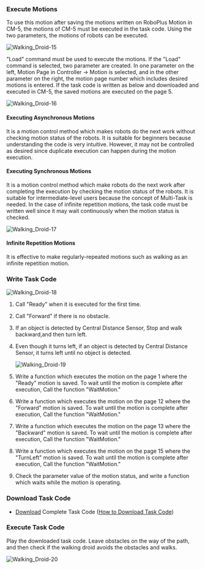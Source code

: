 ### Execute Motions

To use this motion after saving the motions written on RoboPlus Motion in CM-5, the motions of CM-5 must be executed in the task code. Using the two parameters, the motions of robots can be executed.

![Walking_Droid-15][img_048]

"Load" command must be used to execute the motions. If the "Load" command is selected, two parameter are created. In one parameter on the left, Motion Page in Controller -> Motion is selected, and in the other parameter on the right, the motion page number which includes desired motions is entered.
If the task code is written as below and downloaded and executed in CM-5, the saved motions are executed on the page 5.

![Walking_Droid-16][img_049]

#### Executing Asynchronous Motions

It is a motion control method which makes robots do the next work without checking motion status of the robots. It is suitable for beginners because understanding the code is very intuitive. However, it may not be controlled as desired since duplicate execution can happen during the motion execution.

#### Executing Synchronous Motions

It is a motion control method which make robots do the next work after completing the execution by checking the motion status of the robots. It is suitable for intermediate-level users because the concept of Multi-Task is needed. In the case of infinite repetition motions, the task code must be written well since it may wait continuously when the motion status is checked.

![Walking_Droid-17][img_050]

#### Infinite Repetition Motions

It is effective to make regularly-repeated motions such as walking as an infinite repetition motion.

### Write Task Code

  ![Walking_Droid-18][img_051]

1. Call "Ready" when it is executed for the first time.
2. Call "Forward" if there is no obstacle.
3. If an object is detected by Central Distance Sensor, Stop and walk backward,and then turn left.
4. Even though it turns left, if an object is detected by Central Distance Sensor, it turns left until no object is detected.

    ![Walking_Droid-19][img_052]

5. Write a  function which executes the motion on the page 1 where the "Ready" motion is saved. To wait until the motion is complete after execution, Call the function "WaitMotion."
6. Write a function which executes the motion on the page 12 where the "Forward" motion is saved. To wait until the motion is complete after execution, Call the function "WaitMotion."
7. Write a function which executes the motion on the page 13 where the "Backward" motion is saved. To wait until the motion is complete after execution, Call the function "WaitMotion."
8. Write a function which executes the motion on the page 15 where the "TurnLeft" motion is saved. To wait until the motion is complete after execution, Call the function "WaitMotion."
9. Check the parameter value of the motion status, and write a function which waits while the motion is operating.

### Download Task Code

- [Download][ex_14-2] Complete Task Code ([How to Download Task Code])

### Execute Task Code

Play the downloaded task code.  Leave obstacles on the way of the path, and then check if the walking droid avoids the obstacles and walks.

![Walking_Droid-20][img_053]

[ex_14-2]: https://robotis.s3.ap-northeast-2.amazonaws.com/support/en/baggage_files/bioloid/bio_cmp_walkingdroid_en.tsk
[How to Download Task Code]: #download-task-code

[img_048]: /assets/images/edu/bioloid/bioloid_entry_tutorial_droid_15.png
[img_049]: /assets/images/edu/bioloid/bioloid_entry_tutorial_droid_16.png
[img_050]: /assets/images/edu/bioloid/bioloid_entry_tutorial_droid_17.png
[img_051]: /assets/images/edu/bioloid/bioloid_entry_tutorial_droid_18.png
[img_052]: /assets/images/edu/bioloid/bioloid_entry_tutorial_droid_19.png
[img_053]: /assets/images/edu/bioloid/bioloid_entry_tutorial_droid_20.png
